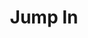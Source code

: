 ---
layout: page
title: Jump In
permalink: /jump/
hero_title: Jump In
hero_text: We host regular volunteer days focused on hands-on work like planting, weeding, watering, and harvesting. It’s a chance to help out and support the orchard in a meaningful way.
sections:
  - id: upcoming
    title: Upcoming Events
    content:
      - Check our calendar or follow us on Instagram for the latest.
---